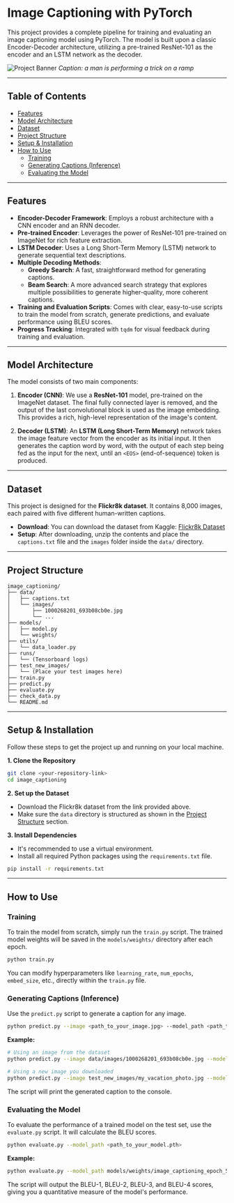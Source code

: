 # Image Captioning with PyTorch

This project provides a complete pipeline for training and evaluating an image captioning model using PyTorch. The model is built upon a classic Encoder-Decoder architecture, utilizing a pre-trained ResNet-101 as the encoder and an LSTM network as the decoder.

![Project Banner](httpses/Admin/Documents/image_captioning/data/images/1000268201_693b08cb0e.jpg) 
*Caption: a man is performing a trick on a ramp*

---

## Table of Contents
- [Features](#features)
- [Model Architecture](#model-architecture)
- [Dataset](#dataset)
- [Project Structure](#project-structure)
- [Setup & Installation](#setup--installation)
- [How to Use](#how-to-use)
  - [Training](#training)
  - [Generating Captions (Inference)](#generating-captions-inference)
  - [Evaluating the Model](#evaluating-the-model)

---

## Features
- **Encoder-Decoder Framework**: Employs a robust architecture with a CNN encoder and an RNN decoder.
- **Pre-trained Encoder**: Leverages the power of ResNet-101 pre-trained on ImageNet for rich feature extraction.
- **LSTM Decoder**: Uses a Long Short-Term Memory (LSTM) network to generate sequential text descriptions.
- **Multiple Decoding Methods**:
  - **Greedy Search**: A fast, straightforward method for generating captions.
  - **Beam Search**: A more advanced search strategy that explores multiple possibilities to generate higher-quality, more coherent captions.
- **Training and Evaluation Scripts**: Comes with clear, easy-to-use scripts to train the model from scratch, generate predictions, and evaluate performance using BLEU scores.
- **Progress Tracking**: Integrated with `tqdm` for visual feedback during training and evaluation.

---

## Model Architecture

The model consists of two main components:

1.  **Encoder (CNN)**: We use a **ResNet-101** model, pre-trained on the ImageNet dataset. The final fully connected layer is removed, and the output of the last convolutional block is used as the image embedding. This provides a rich, high-level representation of the image's content.

2.  **Decoder (LSTM)**: An **LSTM (Long Short-Term Memory)** network takes the image feature vector from the encoder as its initial input. It then generates the caption word by word, with the output of each step being fed as the input for the next, until an `<EOS>` (end-of-sequence) token is produced.

---

## Dataset
This project is designed for the **Flickr8k dataset**. It contains 8,000 images, each paired with five different human-written captions.

- **Download**: You can download the dataset from Kaggle: [Flickr8k Dataset](https://www.kaggle.com/datasets/adityajn105/flickr8k)
- **Setup**: After downloading, unzip the contents and place the `captions.txt` file and the `images` folder inside the `data/` directory.

---

## Project Structure
```
image_captioning/
├── data/
│   ├── captions.txt
│   └── images/
│       ├── 1000268201_693b08cb0e.jpg
│       └── ...
├── models/
│   ├── model.py
│   └── weights/
├── utils/
│   └── data_loader.py
├── runs/
│   └── (Tensorboard logs)
├── test_new_images/
│   └── (Place your test images here)
├── train.py
├── predict.py
├── evaluate.py
├── check_data.py
└── README.md
```

---

## Setup & Installation

Follow these steps to get the project up and running on your local machine.

**1. Clone the Repository**
```bash
git clone <your-repository-link>
cd image_captioning
```

**2. Set up the Dataset**
- Download the Flickr8k dataset from the link provided above.
- Make sure the `data` directory is structured as shown in the [Project Structure](#project-structure) section.

**3. Install Dependencies**
- It's recommended to use a virtual environment.
- Install all required Python packages using the `requirements.txt` file.
```bash
pip install -r requirements.txt
```

---

## How to Use

### Training
To train the model from scratch, simply run the `train.py` script. The trained model weights will be saved in the `models/weights/` directory after each epoch.

```bash
python train.py
```
You can modify hyperparameters like `learning_rate`, `num_epochs`, `embed_size`, etc., directly within the `train.py` file.

### Generating Captions (Inference)
Use the `predict.py` script to generate a caption for any image.

```bash
python predict.py --image <path_to_your_image.jpg> --model_path <path_to_your_model.pth>
```

**Example:**
```bash
# Using an image from the dataset
python predict.py --image data/images/1000268201_693b08cb0e.jpg --model_path models/weights/image_captioning_epoch_50.pth

# Using a new image you downloaded
python predict.py --image test_new_images/my_vacation_photo.jpg --model_path models/weights/image_captioning_epoch_50.pth
```
The script will print the generated caption to the console.

### Evaluating the Model
To evaluate the performance of a trained model on the test set, use the `evaluate.py` script. It will calculate the BLEU scores.

```bash
python evaluate.py --model_path <path_to_your_model.pth>
```

**Example:**
```bash
python evaluate.py --model_path models/weights/image_captioning_epoch_50.pth
```
The script will output the BLEU-1, BLEU-2, BLEU-3, and BLEU-4 scores, giving you a quantitative measure of the model's performance. 
